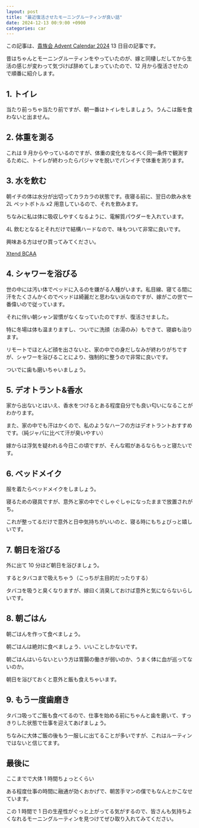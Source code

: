```yaml
---
layout: post
title: "最近復活させたモーニングルーティンが良い話"
date: 2024-12-13 00:9:00 +0900
categories: car
---
```


この記事は、[貴族会 Advent Calendar 2024](https://qiita.com/advent-calendar/2024/kizokukai) 13 日目の記事です。

昔はちゃんとモーニングルーティンをやっていたのが、嫁と同棲しだしてから生活の感じが変わって気づけば辞めてしまっていたので、12 月から復活させたので順番に紹介します。

## 1. トイレ

当たり前っちゃ当たり前ですが、朝一番はトイレをしましょう。うんこは飯を食わないと出ません。

## 2. 体重を測る

これは 9 月からやっているのですが、体重の変化をなるべく同一条件で観測するために、トイレが終わったらパジャマを脱いでパンイチで体重を測ります。

## 3. 水を飲む

朝イチの体は水分が出切ってカラカラの状態です。夜寝る前に、翌日の飲み水を 2L ペットボトル x2 用意しているので、それを飲みます。

ちなみに私は体に吸収しやすくなるように、電解質パウダーを入れています。

4L 飲むとなるとそれだけで結構ハードなので、味もついて非常に良いです。

興味ある方はぜひ買ってみてください。

[Xtend BCAA](https://amzn.asia/d/aqFzknR)

## 4. シャワーを浴びる

世の中には汚い体でベッドに入るのを嫌がる人種がいます。私目線、寝てる間に汗をたくさんかくのでベッドは綺麗だと思わない派なのですが、嫁がこの世で一番偉いので従っています。

それに伴い朝シャン習慣がなくなっていたのですが、復活させました。

特に冬場は体も温まりますし、ついでに洗顔（お湯のみ）もできて、寝癖も治ります。

リモートでほとんど顔を出さないと、家の中での身だしなみが終わりがちですが、シャワーを浴びることにより、強制的に整うので非常に良いです。

ついでに歯も磨いちゃいましょう。

## 5. デオトラント&香水

家から出ないとはいえ、香水をつけるとある程度自分でも良い匂いになることがわかります。

また、家の中でも汗はかくので、私のようなハーフの方はデオトラントおすすめです。（純ジャパに比べて汗が臭いやすい）

嫁からは浮気を疑われる今日この頃ですが、そんな暇があるならもっと寝たいです。

## 6. ベッドメイク

服を着たらベッドメイクをしましょう。

寝るための寝具ですが、意外と家の中でぐしゃぐしゃになったままで放置されがち。

これが整ってるだけで意外と日中気持ちがいいのと、寝る時にもちょびっと嬉しいです。

## 7. 朝日を浴びる

外に出て 10 分ほど朝日を浴びましょう。

するとタバコまで吸えちゃう（こっちが主目的だったりする）

タバコを吸うと臭くなりますが、嫁曰く消臭しておけば意外と気にならないらしいです。

## 8. 朝ごはん

朝ごはんを作って食べましょう。

朝ごはんは絶対に食べましょう、いいことしかないです。

朝ごはんはいらないという方は胃腸の働きが弱いのか、うまく体に血が巡ってないのか。

朝日を浴びておくと意外と飯も食えちゃいます。

## 9. もう一度歯磨き

タバコ吸ってご飯も食べてるので、仕事を始める前にちゃんと歯を磨いて、すっきりした状態で仕事を迎えてあげましょう。

ちなみに大体ご飯の後もう一服しに出てることが多いですが、これはルーティンではないと信じてます。

## 最後に

ここまでで大体 1 時間ちょっとくらい

ある程度仕事の時間に融通が効くおかげで、朝苦手マンの僕でもなんとかこなせています。

この 1 時間で 1 日の生産性がぐっと上がってる気がするので、皆さんも気持ちよくなれるモーニングルーティンを見つけてぜひ取り入れてみてください。

